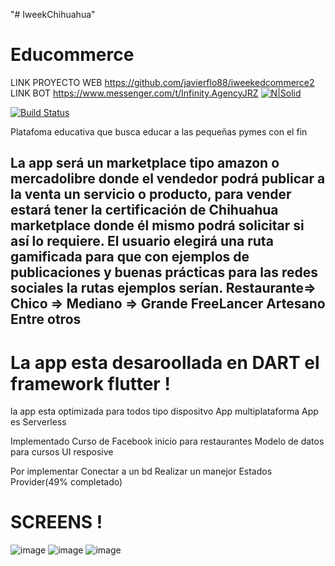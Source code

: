 "# IweekChihuahua" 
# Educommerce 
LINK PROYECTO WEB https://github.com/javierflo88/iweekedcommerce2
LINK BOT https://www.messenger.com/t/Infinity.AgencyJRZ
[![N|Solid](https://cldup.com/dTxpPi9lDf.thumb.png)](https://nodesource.com/products/nsolid)

[![Build Status](https://travis-ci.org/joemccann/dillinger.svg?branch=master)](https://travis-ci.org/joemccann/dillinger)

Platafoma educativa que busca educar a las pequeñas pymes con el fin 

La app será un marketplace tipo amazon o mercadolibre donde el vendedor podrá publicar a la venta un servicio o producto, para vender estará tener la certificación de Chihuahua marketplace donde él mismo podrá solicitar si así lo requiere.
El usuario elegirá una ruta gamificada para que con ejemplos de  publicaciones y  buenas prácticas para las redes sociales la rutas ejemplos serían.
Restaurante=> Chico => Mediano => Grande 
FreeLancer
Artesano 
Entre otros 
----


# La app esta desaroollada en DART el framework flutter !
 la app esta optimizada para todos tipo dispositvo
 App multiplataforma
 App es Serverless
 
Implementado
Curso de Facebook inicio para restaurantes
Modelo de datos para cursos
UI resposive

Por implementar
Conectar a un bd 
Realizar un manejor Estados Provider(49% completado)


# SCREENS !
![image](https://github.com/javierflo88/IweekChihuahua/blob/master/Screenshot_1601182167.png)
![image](https://github.com/javierflo88/IweekChihuahua/blob/master/Screenshot_1601182152.png)
![image](https://github.com/javierflo88/IweekChihuahua/blob/master/Screenshot_1601182144.png)

